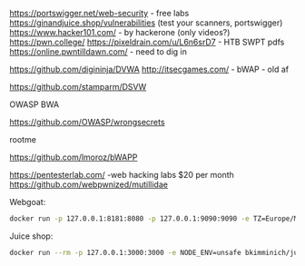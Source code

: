
https://portswigger.net/web-security - free labs
https://ginandjuice.shop/vulnerabilities (test your scanners, portswigger)
https://www.hacker101.com/ - by hackerone (only videos?)
https://pwn.college/
https://pixeldrain.com/u/L6n6srD7 - HTB SWPT pdfs
https://online.pwntilldawn.com/ - need to dig in

https://github.com/digininja/DVWA
http://itsecgames.com/ - bWAP - old af

https://github.com/stamparm/DSVW

OWASP BWA

https://github.com/OWASP/wrongsecrets

rootme

https://github.com/lmoroz/bWAPP

https://pentesterlab.com/ -web hacking labs $20 per month
https://github.com/webpwnized/mutillidae

Webgoat:
```bash
docker run -p 127.0.0.1:8181:8080 -p 127.0.0.1:9090:9090 -e TZ=Europe/Moscow webgoat/webgoat:latest
```

Juice shop:
```bash
docker run --rm -p 127.0.0.1:3000:3000 -e NODE_ENV=unsafe bkimminich/juice-shop
```
